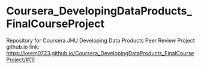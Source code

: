 # Coursera_DevelopingDataProducts_FinalCourseProject
Repository for Coursera JHU Developing Data Products Peer Review Project
github.io link: https://keem0723.github.io/Coursera_DevelopingDataProducts_FinalCourseProject/#(1)
